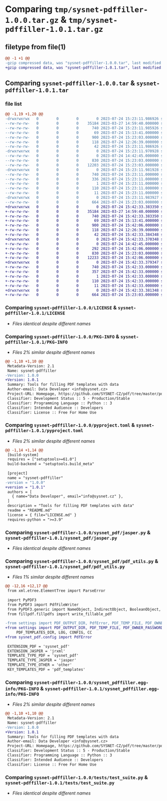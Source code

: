 # Comparing `tmp/sysnet-pdffiller-1.0.0.tar.gz` & `tmp/sysnet-pdffiller-1.0.1.tar.gz`

## filetype from file(1)

```diff
@@ -1 +1 @@
-gzip compressed data, was "sysnet-pdffiller-1.0.0.tar", last modified: Mon Jul 24 15:23:11 2023, max compression
+gzip compressed data, was "sysnet-pdffiller-1.0.1.tar", last modified: Mon Jul 24 15:42:33 2023, max compression
```

## Comparing `sysnet-pdffiller-1.0.0.tar` & `sysnet-pdffiller-1.0.1.tar`

### file list

```diff
@@ -1,19 +1,20 @@
-drwxrwxrwx   0        0        0        0 2023-07-24 15:23:11.986926 sysnet-pdffiller-1.0.0/
--rw-rw-rw-   0        0        0    35184 2023-03-27 14:59:40.000000 sysnet-pdffiller-1.0.0/LICENSE
--rw-rw-rw-   0        0        0      740 2023-07-24 15:23:11.985926 sysnet-pdffiller-1.0.0/PKG-INFO
--rw-rw-rw-   0        0        0       69 2023-07-24 15:13:41.000000 sysnet-pdffiller-1.0.0/README.md
--rw-rw-rw-   0        0        0      900 2023-07-24 15:23:03.000000 sysnet-pdffiller-1.0.0/pyproject.toml
--rw-rw-rw-   0        0        0      118 2023-07-24 12:26:39.000000 sysnet-pdffiller-1.0.0/requirements.txt
--rw-rw-rw-   0        0        0       42 2023-07-24 15:23:11.986926 sysnet-pdffiller-1.0.0/setup.cfg
-drwxrwxrwx   0        0        0        0 2023-07-24 15:23:11.970928 sysnet-pdffiller-1.0.0/sysnet_pdf/
--rw-rw-rw-   0        0        0        0 2023-07-24 14:42:45.000000 sysnet-pdffiller-1.0.0/sysnet_pdf/__init__.py
--rw-rw-rw-   0        0        0      830 2023-07-24 15:23:03.000000 sysnet-pdffiller-1.0.0/sysnet_pdf/jasper.py
--rw-rw-rw-   0        0        0    12203 2023-07-24 15:23:03.000000 sysnet-pdffiller-1.0.0/sysnet_pdf/pdf_utils.py
-drwxrwxrwx   0        0        0        0 2023-07-24 15:23:11.981928 sysnet-pdffiller-1.0.0/sysnet_pdffiller.egg-info/
--rw-rw-rw-   0        0        0      740 2023-07-24 15:23:11.000000 sysnet-pdffiller-1.0.0/sysnet_pdffiller.egg-info/PKG-INFO
--rw-rw-rw-   0        0        0      336 2023-07-24 15:23:11.000000 sysnet-pdffiller-1.0.0/sysnet_pdffiller.egg-info/SOURCES.txt
--rw-rw-rw-   0        0        0        1 2023-07-24 15:23:11.000000 sysnet-pdffiller-1.0.0/sysnet_pdffiller.egg-info/dependency_links.txt
--rw-rw-rw-   0        0        0      110 2023-07-24 15:23:11.000000 sysnet-pdffiller-1.0.0/sysnet_pdffiller.egg-info/requires.txt
--rw-rw-rw-   0        0        0       11 2023-07-24 15:23:11.000000 sysnet-pdffiller-1.0.0/sysnet_pdffiller.egg-info/top_level.txt
-drwxrwxrwx   0        0        0        0 2023-07-24 15:23:11.983927 sysnet-pdffiller-1.0.0/tests/
--rw-rw-rw-   0        0        0      664 2023-07-24 15:23:03.000000 sysnet-pdffiller-1.0.0/tests/test_suite.py
+drwxrwxrwx   0        0        0        0 2023-07-24 15:42:33.383350 sysnet-pdffiller-1.0.1/
+-rw-rw-rw-   0        0        0    35184 2023-03-27 14:59:40.000000 sysnet-pdffiller-1.0.1/LICENSE
+-rw-rw-rw-   0        0        0      740 2023-07-24 15:42:33.383350 sysnet-pdffiller-1.0.1/PKG-INFO
+-rw-rw-rw-   0        0        0       69 2023-07-24 15:13:41.000000 sysnet-pdffiller-1.0.1/README.md
+-rw-rw-rw-   0        0        0      900 2023-07-24 15:42:06.000000 sysnet-pdffiller-1.0.1/pyproject.toml
+-rw-rw-rw-   0        0        0      118 2023-07-24 12:26:39.000000 sysnet-pdffiller-1.0.1/requirements.txt
+-rw-rw-rw-   0        0        0       42 2023-07-24 15:42:33.384348 sysnet-pdffiller-1.0.1/setup.cfg
+drwxrwxrwx   0        0        0        0 2023-07-24 15:42:33.370348 sysnet-pdffiller-1.0.1/sysnet_pdf/
+-rw-rw-rw-   0        0        0        0 2023-07-24 14:42:45.000000 sysnet-pdffiller-1.0.1/sysnet_pdf/__init__.py
+-rw-rw-rw-   0        0        0      292 2023-07-24 15:42:06.000000 sysnet-pdffiller-1.0.1/sysnet_pdf/config.py
+-rw-rw-rw-   0        0        0      830 2023-07-24 15:23:03.000000 sysnet-pdffiller-1.0.1/sysnet_pdf/jasper.py
+-rw-rw-rw-   0        0        0    12233 2023-07-24 15:42:06.000000 sysnet-pdffiller-1.0.1/sysnet_pdf/pdf_utils.py
+drwxrwxrwx   0        0        0        0 2023-07-24 15:42:33.379347 sysnet-pdffiller-1.0.1/sysnet_pdffiller.egg-info/
+-rw-rw-rw-   0        0        0      740 2023-07-24 15:42:33.000000 sysnet-pdffiller-1.0.1/sysnet_pdffiller.egg-info/PKG-INFO
+-rw-rw-rw-   0        0        0      357 2023-07-24 15:42:33.000000 sysnet-pdffiller-1.0.1/sysnet_pdffiller.egg-info/SOURCES.txt
+-rw-rw-rw-   0        0        0        1 2023-07-24 15:42:33.000000 sysnet-pdffiller-1.0.1/sysnet_pdffiller.egg-info/dependency_links.txt
+-rw-rw-rw-   0        0        0      110 2023-07-24 15:42:33.000000 sysnet-pdffiller-1.0.1/sysnet_pdffiller.egg-info/requires.txt
+-rw-rw-rw-   0        0        0       11 2023-07-24 15:42:33.000000 sysnet-pdffiller-1.0.1/sysnet_pdffiller.egg-info/top_level.txt
+drwxrwxrwx   0        0        0        0 2023-07-24 15:42:33.381348 sysnet-pdffiller-1.0.1/tests/
+-rw-rw-rw-   0        0        0      664 2023-07-24 15:23:03.000000 sysnet-pdffiller-1.0.1/tests/test_suite.py
```

### Comparing `sysnet-pdffiller-1.0.0/LICENSE` & `sysnet-pdffiller-1.0.1/LICENSE`

 * *Files identical despite different names*

### Comparing `sysnet-pdffiller-1.0.0/PKG-INFO` & `sysnet-pdffiller-1.0.1/PKG-INFO`

 * *Files 2% similar despite different names*

```diff
@@ -1,10 +1,10 @@
 Metadata-Version: 2.1
 Name: sysnet-pdffiller
-Version: 1.0.0
+Version: 1.0.1
 Summary: Tools for filling PDF templates with data
 Author-email: Data Developer <info@sysnet.cz>
 Project-URL: Homepage, https://github.com/SYSNET-CZ/pdf/tree/master/pdf-filler
 Classifier: Development Status :: 5 - Production/Stable
 Classifier: Programming Language :: Python :: 3
 Classifier: Intended Audience :: Developers
 Classifier: License :: Free For Home Use
```

### Comparing `sysnet-pdffiller-1.0.0/pyproject.toml` & `sysnet-pdffiller-1.0.1/pyproject.toml`

 * *Files 2% similar despite different names*

```diff
@@ -1,14 +1,14 @@
 [build-system]
 requires = ["setuptools>=61.0"]
 build-backend = "setuptools.build_meta"
 
 [project]
 name = "sysnet-pdffiller"
-version = "1.0.0"
+version = "1.0.1"
 authors = [
   { name="Data Developer", email="info@sysnet.cz" },
 ]
 description = "Tools for filling PDF templates with data"
 readme = "README.md"
 license = { file="LICENSE.md" }
 requires-python = ">=3.9"
```

### Comparing `sysnet-pdffiller-1.0.0/sysnet_pdf/jasper.py` & `sysnet-pdffiller-1.0.1/sysnet_pdf/jasper.py`

 * *Files identical despite different names*

### Comparing `sysnet-pdffiller-1.0.0/sysnet_pdf/pdf_utils.py` & `sysnet-pdffiller-1.0.1/sysnet_pdf/pdf_utils.py`

 * *Files 1% similar despite different names*

```diff
@@ -12,16 +12,17 @@
 from xml.etree.ElementTree import ParseError
 
 import PyPDF3
 from PyPDF3 import PdfFileWriter
 from PyPDF3.generic import NameObject, IndirectObject, BooleanObject, NumberObject
 from fillpdf.fillpdfs import write_fillable_pdf
 
-from settings import PDF_OUTPUT_DIR, PdfError, PDF_TEMP_FILE, PDF_OWNER_PASSWORD, \
+from settings import PDF_OUTPUT_DIR, PDF_TEMP_FILE, PDF_OWNER_PASSWORD, \
     PDF_TEMPLATES_DIR, LOG, CONFIG, CC
+from sysnet_pdf.config import PdfError
 
 EXTENSION_PDF = 'sysnet_pdf'
 EXTENSION_JASPER = 'jrxml'
 TEMPLATE_TYPE_PDF = 'sysnet_pdf'
 TEMPLATE_TYPE_JASPER = 'jasper'
 TEMPLATE_TYPE_OTHER = 'other'
 KEY_TEMPLATES_PDF = 'pdf_templates'
```

### Comparing `sysnet-pdffiller-1.0.0/sysnet_pdffiller.egg-info/PKG-INFO` & `sysnet-pdffiller-1.0.1/sysnet_pdffiller.egg-info/PKG-INFO`

 * *Files 2% similar despite different names*

```diff
@@ -1,10 +1,10 @@
 Metadata-Version: 2.1
 Name: sysnet-pdffiller
-Version: 1.0.0
+Version: 1.0.1
 Summary: Tools for filling PDF templates with data
 Author-email: Data Developer <info@sysnet.cz>
 Project-URL: Homepage, https://github.com/SYSNET-CZ/pdf/tree/master/pdf-filler
 Classifier: Development Status :: 5 - Production/Stable
 Classifier: Programming Language :: Python :: 3
 Classifier: Intended Audience :: Developers
 Classifier: License :: Free For Home Use
```

### Comparing `sysnet-pdffiller-1.0.0/tests/test_suite.py` & `sysnet-pdffiller-1.0.1/tests/test_suite.py`

 * *Files identical despite different names*

